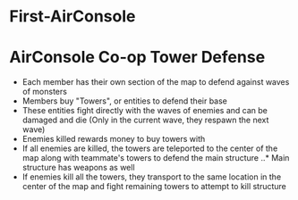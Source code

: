 # First-AirConsole


AirConsole Co-op Tower Defense
======

* Each member has their own section of the map to defend against waves of monsters
* Members buy "Towers", or entities to defend their base
* These entities fight directly with the waves of enemies and can be damaged and die (Only in the current wave, they respawn the next wave)
* Enemies killed rewards money to buy towers with
* If all enemies are killed, the towers are teleported to the center of the map along with teammate's towers to defend the main structure
..* Main structure has weapons as well
* If enemies kill all the towers, they transport to the same location in the center of the map and fight remaining towers to attempt to kill structure
